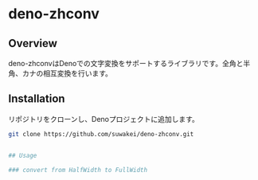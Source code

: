 # deno-zhconv


## Overview
deno-zhconvはDenoでの文字変換をサポートするライブラリです。全角と半角、カナの相互変換を行います。

## Installation

リポジトリをクローンし、Denoプロジェクトに追加します。

```sh
git clone https://github.com/suwakei/deno-zhconv.git


## Usage

### convert from HalfWidth to FullWidth